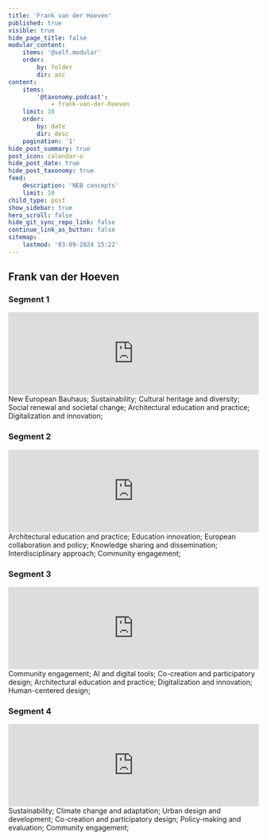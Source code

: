 ```yaml
---
title: 'Frank van der Hoeven'
published: true
visible: true
hide_page_title: false
modular_content:
    items: '@self.modular'
    order:
        by: folder
        dir: asc
content:
    items:
        '@taxonomy.podcast':
            - frank-van-der-hoeven
    limit: 10
    order:
        by: date
        dir: desc
    pagination: '1'
hide_post_summary: true
post_icon: calendar-o
hide_post_date: true
hide_post_taxonomy: true
feed:
    description: 'NEB concepts'
    limit: 10
child_type: post
show_sidebar: true
hero_scroll: false
hide_git_sync_repo_link: false
continue_link_as_button: false
sitemap:
    lastmod: '03-09-2024 15:22'
---
```


## Frank van der Hoeven
### Segment 1
<iframe title="digineb" width="100%" height="166" scrolling="no" frameborder="no" allow="autoplay" src="https://w.soundcloud.com/player/?url=https%3A//api.soundcloud.com/tracks/1908103010&color=%234b4815&auto_play=false&hide_related=false&show_comments=true&show_user=true&show_reposts=false&show_teaser=false"></iframe>
New European Bauhaus;
Sustainability;
Cultural heritage and diversity;
Social renewal and societal change;
Architectural education and practice;
Digitalization and innovation;

### Segment 2
<iframe title="digineb" width="100%" height="166" scrolling="no" frameborder="no" allow="autoplay" src="https://w.soundcloud.com/player/?url=https%3A//api.soundcloud.com/tracks/1908103331&color=%234b4815&auto_play=false&hide_related=false&show_comments=true&show_user=true&show_reposts=false&show_teaser=false"></iframe>
Architectural education and practice;
Education innovation;
European collaboration and policy;
Knowledge sharing and dissemination;
Interdisciplinary approach;
Community engagement;

### Segment 3
<iframe title="digineb" width="100%" height="166" scrolling="no" frameborder="no" allow="autoplay" src="https://w.soundcloud.com/player/?url=https%3A//api.soundcloud.com/tracks/1908103664&color=%234b4815&auto_play=false&hide_related=false&show_comments=true&show_user=true&show_reposts=false&show_teaser=false"></iframe>
Community engagement;
AI and digital tools;
Co-creation and participatory design;
Architectural education and practice;
Digitalization and innovation;
Human-centered design;

### Segment 4
<iframe title="digineb" width="100%" height="166" scrolling="no" frameborder="no" allow="autoplay" src="https://w.soundcloud.com/player/?url=https%3A//api.soundcloud.com/tracks/1908103931&color=%234b4815&auto_play=false&hide_related=false&show_comments=true&show_user=true&show_reposts=false&show_teaser=false"></iframe>
Sustainability;
Climate change and adaptation;
Urban design and development;
Co-creation and participatory design;
Policy-making and evaluation;
Community engagement;